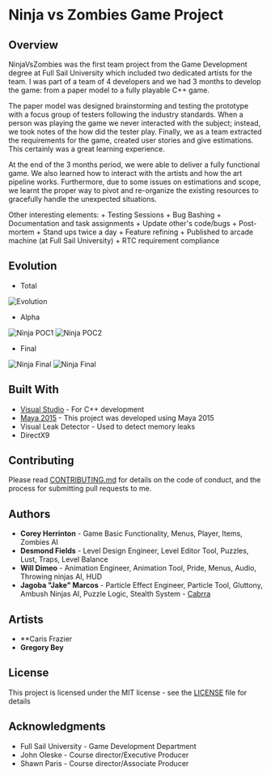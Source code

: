 Ninja vs Zombies Game Project
=============================

## Overview

NinjaVsZombies was the first team project from the Game Development degree at Full Sail University which included two dedicated artists for the team. I was part of a team of 4 developers and we had 3 months to develop the game: from a paper model to a fully playable C++ game.

The paper model was designed brainstorming and testing the prototype with a focus group of testers following the industry standards. When a person was playing the game we never interacted with the subject; instead, we took notes of the how did the tester play. Finally, we as a team extracted the requirements for the game, created user stories and give estimations. This certainly was a great learning experience.

At the end of the 3 months period, we were able to deliver a fully functional game. We also learned how to interact with the artists and how the art pipeline works. Furthermore, due to some issues on estimations and scope, we learnt the proper way to pivot and re-organize the existing resources to gracefully handle the unexpected situations.

Other interesting elements:
	+ Testing Sessions
	+ Bug Bashing
	+ Documentation and task assignments
	+ Update other's code/bugs
	+ Post-mortem 
	+ Stand ups twice a day
	+ Feature refining
	+ Published to arcade machine (at Full Sail University)
	+ RTC requirement compliance

## Evolution

+ Total

![Evolution](https://github.com/Cabrra/cabrra.github.io/blob/master/Images/NinjaVsZombie/NinjaEvolution.png)

+ Alpha

![Ninja POC1](https://github.com/Cabrra/cabrra.github.io/blob/master/Images/NinjaVsZombie/POC1.png)
![Ninja POC2](https://github.com/Cabrra/cabrra.github.io/blob/master/Images/NinjaVsZombie/POC2.png)

+ Final

![Ninja Final](https://github.com/Cabrra/cabrra.github.io/blob/master/Images/NinjaVsZombie/NinjaMain.png)
![Ninja Final](https://github.com/Cabrra/cabrra.github.io/blob/master/Images/NinjaVsZombie/NinjaMain2.png)

## Built With

* [Visual Studio](https://visualstudio.microsoft.com/) 					- For C++ development
* [Maya 2015](https://knowledge.autodesk.com/support/maya/downloads) 	- This project was developed using Maya 2015
* Visual Leak Detector 	- Used to detect memory leaks
* DirectX9  

## Contributing

Please read [CONTRIBUTING.md](https://github.com/Cabrra/Contributing-template/blob/master/Contributing-template.md) for details on the code of conduct, and the process for submitting pull requests to me.

## Authors

* **Corey Herrinton** - Game Basic Functionality, Menus, Player, Items, Zombies AI
* **Desmond Fields** - Level Design Engineer, Level Editor Tool, Puzzles, Lust, Traps, Level Balance
* **Will Dimeo** - Animation Engineer, Animation Tool, Pride, Menus, Audio, Throwing ninjas AI, HUD
* **Jagoba "Jake" Marcos** - Particle Effect Engineer, Particle Tool, Gluttony, Ambush Ninjas AI, Puzzle Logic, Stealth System - [Cabrra](https://github.com/Cabrra)

## Artists

* **Caris Frazier
* **Gregory Bey**

## License

This project is licensed under the MIT license - see the [LICENSE](LICENSE) file for details

## Acknowledgments

* Full Sail University - Game Development Department
* John Oleske - Course director/Executive Producer
* Shawn Paris - Course director/Associate Producer

